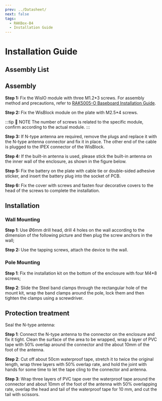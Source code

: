 ```yaml
---
prev: ../Datasheet/
next: false
tags:
  - RAKBox-B4
  - Installation Guide
---
```


# Installation Guide

## Assembly List

<rk-img
  src="/assets/images/accessories/rakbox-b4/installation/package-contents-b4.png"
  width="90%"
  caption="Assembly list"
/>

## Assembly

**Step 1:** Fix the WisIO module with three M1.2\*3 screws. For assembly method and precautions, refer to [RAK5005-O Baseboard Installation Guide](../../../../Knowledge-Hub/Learn/RAK5005-O-Baseboard-Installation-Guide/).

<rk-img
  src="/assets/images/accessories/rakbox-b4/installation/wisblock-io.png"
  width="40%"
  caption="Attaching WisIO Module"
/>

**Step 2:** Fix the WisBlock module on the plate with M2.5\*4 screws.

:::tip 📝 NOTE
The number of screws is related to the specific module, confirm according to the actual module.
:::

<rk-img
  src="/assets/images/accessories/rakbox-b4/installation/box-wisblock.png"
  width="40%"
  caption="Attaching WisBlock Module to the Enclosure"
/>

**Step 3:** If N-type antenna are required, remove the plugs and replace it with the N-type antenna connector and fix it in place. The other end of the cable is plugged to the IPEX connector of the WisBlock.

<rk-img
  src="/assets/images/accessories/rakbox-b4/installation/box-connector.png"
  width="40%"
  caption="Attaching Antenna"
/>

**Step 4:** If the built-in antenna is used, please stick the built-in antenna on the inner wall of the enclosure, as shown in the figure below.

<rk-img
  src="/assets/images/accessories/rakbox-b4/installation/box-antenna.png"
  width="40%"
  caption="Attaching Built In Antenna"
/>

**Step 5:** Fix the battery on the plate with cable tie or double-sided adhesive sticker, and insert the battery plug into the socket of PCB.

<rk-img
  src="/assets/images/accessories/rakbox-b4/installation/box-battery.png"
  width="40%"
  caption="Battery"
/>

**Step 6:** Fix the cover with screws and fasten four decorative covers to the head of the screws to complete the installation.

<rk-img
  src="/assets/images/accessories/rakbox-b4/installation/box-screw.png"
  width="40%"
  caption="Cover"
/>

## Installation

### Wall Mounting

**Step 1**: Use Ø6mm drill head, drill 4 holes on the wall according to the dimension of the following picture and then plug the screw anchors in the wall;

<rk-img
  src="/assets/images/accessories/rakbox-b4/installation/box-screw-distance.png"
  width="40%"
  caption="4 Drill Holes"
/>

**Step 2:** Use the tapping screws, attach the device to the wall.

<rk-img
  src="/assets/images/accessories/rakbox-b4/installation/box-wall.png"
  width="40%"
  caption="Wall mounting"
/>

### Pole Mounting

**Step 1**: Fix the installation kit on the bottom of the enclosure with four M4\*8 screws;

<rk-img
  src="/assets/images/accessories/rakbox-b4/installation/box-bracket.png"
  width="40%"
  caption="Pole mounting - Installation Kit"
/>

**Step 2**: Slide the Steel band clamps through the rectangular hole of the mount kit, wrap the band clamps around the pole, lock them and then tighten the clamps using a screwdriver.

<rk-img
  src="/assets/images/accessories/rakbox-b4/installation/box-belt.png"
  width="30%"
  caption="Pole mounting - Attaching Band Clamps"
/>

## Protection treatment

Seal the N-type antenna:

**Step 1**: Connect the N-type antenna to the connector on the enclosure and fix it tight. Clean the surface of the area to be wrapped, wrap a layer of PVC tape with 50% overlap around the connector and the about 10mm of the foot of the antenna.

<rk-img
  src="/assets/images/accessories/rakbox-b4/installation/image-20200713185118472.png"
  width="30%"
  caption="Protection treatment - Step 1"
/>

**Step 2**: Cut off about 50cm waterproof tape, stretch it to twice the original length, wrap three layers with 50% overlap rate, and hold the joint with hands for some time to let the tape cling to the connector and antenna.

<rk-img
  src="/assets/images/accessories/rakbox-b4/installation/image-20200713185128792.png"
  width="30%"
  caption="Protection treatment - Step 2"
/>

**Step 3**: Wrap three layers of PVC tape over the waterproof tape around the connector and about 10mm of the foot of the antenna with 50% overlapping rate, overlap the head and tail of the waterproof tape for 10 mm, and cut the tail with scissors.

<rk-img
  src="/assets/images/accessories/rakbox-b4/installation/image-20200713185138313.png"
  width="30%"
  caption="Protection treatment - Step 3"
/>
